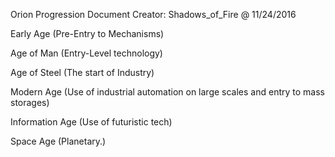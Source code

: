 Orion Progression Document
Creator: Shadows_of_Fire @ 11/24/2016


Early Age (Pre-Entry to Mechanisms)




Age of Man (Entry-Level technology)





Age of Steel (The start of Industry)




Modern Age (Use of industrial automation on large scales and entry to mass storages)





Information Age (Use of futuristic tech)




Space Age (Planetary.)


























